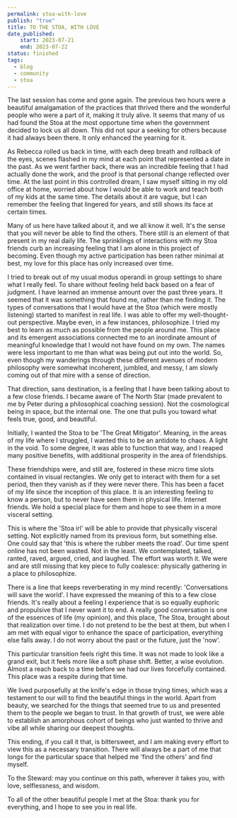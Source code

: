 ```yaml
---
permalink: stoa-with-love
publish: "true"
title: TO THE STOA, WITH LOVE
date_published:
    start: 2023-07-21 
    end: 2023-07-22
status: finished 
tags:
  - blog
  - community
  - stoa
---
```


The last session has come and gone again. The previous two hours were a beautiful amalgamation of the practices that thrived there and the wonderful people who were a part of it, making it truly alive. It seems that many of us had found the Stoa at the most opportune time when the government decided to lock us all down. This did not spur a seeking for others because it had always been there. It only enhanced the yearning for it.

As Rebecca rolled us back in time, with each deep breath and rollback of the eyes, scenes flashed in my mind at each point that represented a date in the past. As we went farther back, there was an incredible feeling that I had actually done the work, and the proof is that personal change reflected over time. At the last point in this controlled dream, I saw myself sitting in my old office at home, worried about how I would be able to work and teach both of my kids at the same time. The details about it are vague, but I can remember the feeling that lingered for years, and still shows its face at certain times.

Many of us here have talked about it, and we all know it well. It's the sense that you will never be able to find the others. There still is an element of that present in my real daily life. The sprinklings of interactions with my Stoa friends curb an increasing feeling that I am alone in this project of becoming. Even though my active participation has been rather minimal at best, my love for this place has only increased over time.

I tried to break out of my usual modus operandi in group settings to share what I really feel. To share without feeling held back based on a fear of judgment. I have learned an immense amount over the past three years. It seemed that it was something that found me, rather than me finding it. The types of conversations that I would have at the Stoa (which were mostly listening) started to manifest in real life. I was able to offer my well-thought-out perspective. Maybe even, in a few instances, philosophize. I tried my best to learn as much as possible from the people around me. This place and its emergent associations connected me to an inordinate amount of meaningful knowledge that I would not have found on my own. The names were less important to me than what was being put out into the world. So, even though my wanderings through these different avenues of modern philosophy were somewhat incoherent, jumbled, and messy, I am slowly coming out of that mire with a sense of direction.

That direction, sans destination, is a feeling that I have been talking about to a few close friends. I became aware of The North Star (made prevalent to me by Peter during a philosophical coaching session). Not the cosmological being in space, but the internal one. The one that pulls you toward what feels true, good, and beautiful.

Initially, I wanted the Stoa to be 'The Great Mitigator'. Meaning, in the areas of my life where I struggled, I wanted this to be an antidote to chaos. A light in the void. To some degree, it was able to function that way, and I reaped many positive benefits, with additional prosperity in the area of friendships. 

These friendships were, and still are, fostered in these micro time slots contained in visual rectangles. We only get to interact with them for a set period, then they vanish as if they were never there. This has been a facet of my life since the inception of this place. It is an interesting feeling to know a person, but to never have seen them in physical life. Internet friends. We hold a special place for them and hope to see them in a more visceral setting.

This is where the 'Stoa irl' will be able to provide that physically visceral setting. Not explicitly named from its previous form, but something else. One could say that 'this is where the rubber meets the road'. Our time spent online has not been wasted. Not in the least. We contemplated, talked, ranted, raved, argued, cried, and laughed. The effort was worth it. We were and are still missing that key piece to fully coalesce: physically gathering in a place to philosophize.

There is a line that keeps reverberating in my mind recently: 'Conversations will save the world'. I have expressed the meaning of this to a few close friends. It's really about a feeling I experience that is so equally euphoric and propulsive that I never want it to end. A really good conversation is one of the essences of life (my opinion), and this place, The Stoa, brought about that realization over time. I do not pretend to be the best at them, but when I am met with equal vigor to enhance the space of participation, everything else falls away. I do not worry about the past or the future, just the 'now'.

This particular transition feels right this time. It was not made to look like a grand exit, but it feels more like a soft phase shift. Better, a wise evolution. Almost a reach back to a time before we had our lives forcefully contained. This place was a respite during that time.

We lived purposefully at the knife's edge in those trying times, which was a testament to our will to find the beautiful things in the world. Apart from beauty, we searched for the things that seemed true to us and presented them to the people we began to trust. In that growth of trust, we were able to establish an amorphous cohort of beings who just wanted to thrive and vibe all while sharing our deepest thoughts.

This ending, if you call it that, is bittersweet, and I am making every effort to view this as a necessary transition. There will always be a part of me that longs for the particular space that helped me 'find the others' and find myself.

To the Steward: may you continue on this path, wherever it takes you, with love, selflessness, and wisdom.

To all of the other beautiful people I met at the Stoa: thank you for everything, and I hope to see you in real life.